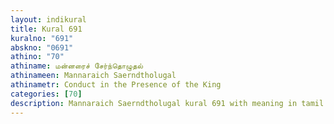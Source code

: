 ```yaml
---
layout: indikural
title: Kural 691
kuralno: "691"
abskno: "0691"
athino: "70"
athiname: மன்னரைச் சேர்ந்தொழுதல்
athinameen: Mannaraich Saerndtholugal
athinametr: Conduct in the Presence of the King
categories: [70]
description: Mannaraich Saerndtholugal kural 691 with meaning in tamil and english 
---
```


